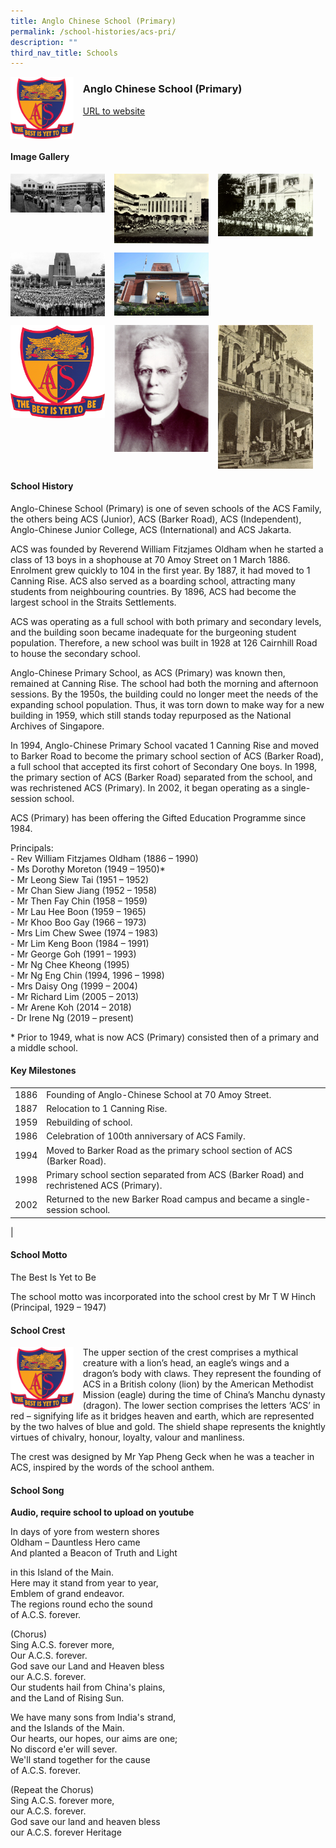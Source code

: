 ```yaml
---
title: Anglo Chinese School (Primary)
permalink: /school-histories/acs-pri/
description: ""
third_nav_title: Schools
---
```

<img src="/images/acspri1.jpg" style="width:20%;margin-right:15px;" align = "left">

### **Anglo Chinese School (Primary)**
[URL to website](https://admiraltysec.moe.edu.sg/)

<br clear="left">

#### **Image Gallery**

<p><a href="https://staging.d1yxymztqoj7qn.amplifyapp.com/images/ahmadibrahimsec2.jpg">  
<img src="/images/acspri2.jpg" style="width:30%;margin-right:15px;" align = "left">
</a></p>

<p><a href="https://staging.d1yxymztqoj7qn.amplifyapp.com/images/ahmadibrahimsec4.jpg">  
<img src="/images/acspri4.jpg" style="width:30%;margin-right:15px;" align = "left">
</a></p>

<p><a href="https://staging.d1yxymztqoj7qn.amplifyapp.com/images/acspri6.jpg">  
<img src="/images/acspri6.jpg" style="width:30%;margin-right:15px;" align = "left">
</a></p>

<br clear="left">

<p><a href="https://staging.d1yxymztqoj7qn.amplifyapp.com/images/acspri5.jpg">  
<img src="/images/acspri5.jpg" style="width:30%;margin-right:15px;" align = "left">
</a></p>

<p><a href="https://staging.d1yxymztqoj7qn.amplifyapp.com/images/acspri8.jpg">  
<img src="/images/acspri8.jpg" style="width:30%;margin-right:15px;" align = "left">
</a></p>

<br clear="left">

<p><a href="https://staging.d1yxymztqoj7qn.amplifyapp.com/images/acspri9.jpg">  
<img src="/images/acspri9.jpg" style="width:30%;margin-right:15px;" align = "left">
</a></p>

<p><a href="https://staging.d1yxymztqoj7qn.amplifyapp.com/images/ahmadibrahimsec3.jpg">  
<img src="/images/acspri3.jpg" style="width:30%;margin-right:15px;" align = "left">
</a></p>

<p><a href="https://staging.d1yxymztqoj7qn.amplifyapp.com/images/acspri7.jpg">  
<img src="/images/acspri7.jpg" style="width:30%;margin-right:15px;" align = "left">
</a></p>

<br clear="left">

#### **School History**
Anglo-Chinese School (Primary) is one of seven schools of the ACS Family, the others being ACS (Junior), ACS (Barker Road), ACS (Independent), Anglo-Chinese Junior College, ACS (International) and ACS Jakarta.  

ACS was founded by Reverend William Fitzjames Oldham when he started a class of 13 boys in a shophouse at 70 Amoy Street on 1 March 1886. Enrolment grew quickly to 104 in the first year. By 1887, it had moved to 1 Canning Rise. ACS also served as a boarding school, attracting many students from neighbouring countries. By 1896, ACS had become the largest school in the Straits Settlements.

ACS was operating as a full school with both primary and secondary levels, and the building soon became inadequate for the burgeoning student population. Therefore, a new school was built in 1928 at 126 Cairnhill Road to house the secondary school.

Anglo-Chinese Primary School, as ACS (Primary) was known then, remained at Canning Rise. The school had both the morning and afternoon sessions. By the 1950s, the building could no longer meet the needs of the expanding school population. Thus, it was torn down to make way for a new building in 1959, which still stands today repurposed as the National Archives of Singapore.

In 1994, Anglo-Chinese Primary School vacated 1 Canning Rise and moved to Barker Road to become the primary school section of ACS (Barker Road), a full school that accepted its first cohort of Secondary One boys. In 1998, the primary section of ACS (Barker Road) separated from the school, and was rechristened ACS (Primary). In 2002, it began operating as a single-session school.

ACS (Primary) has been offering the Gifted Education Programme since 1984.

Principals:<br>
\- Rev William Fitzjames Oldham (1886 – 1990)<br>
\- Ms Dorothy Moreton (1949 – 1950)*<br>
\- Mr Leong Siew Tai (1951 – 1952)<br>
\- Mr Chan Siew Jiang (1952 – 1958)<br>
\- Mr Then Fay Chin (1958 – 1959)<br>
\- Mr Lau Hee Boon (1959 – 1965)<br>
\- Mr Khoo Boo Gay (1966 – 1973)<br>
\- Mrs Lim Chew Swee (1974 – 1983)<br>
\- Mr Lim Keng Boon (1984 – 1991)<br>
\- Mr George Goh (1991 – 1993)<br>
\- Mr Ng Chee Kheong (1995)<br>
\- Mr Ng Eng Chin (1994, 1996 – 1998)<br>
\- Mrs Daisy Ong (1999 – 2004)<br>
\- Mr Richard Lim (2005 – 2013)<br>
\- Mr Arene Koh (2014 – 2018)<br>
\- Dr Irene Ng (2019 – present)

\* Prior to 1949, what is now ACS (Primary) consisted then of a primary and a middle school.


#### **Key Milestones**

|  |  |
|:---:|---|
| 1886 | Founding of Anglo-Chinese School at 70 Amoy Street. |
| 1887 | Relocation to 1 Canning Rise. |
| 1959 | Rebuilding of school. |
| 1986 | Celebration of 100th anniversary of ACS Family. |
| 1994 | Moved to Barker Road as the primary school section of ACS (Barker Road). |
| 1998 | Primary school section separated from ACS (Barker Road) and rechristened ACS (Primary). |
| 2002 | Returned to the new Barker Road campus and became a single-session school. |
|

#### **School Motto**
The Best Is Yet to Be

The school motto was incorporated into the school crest by Mr T W Hinch (Principal, 1929 – 1947)

#### **School Crest**
<img src="/images/acspri1.jpg" style="width:20%;margin-right:15px;" align = "left">

The upper section of the crest comprises a mythical creature with a lion’s head, an eagle’s wings and a dragon’s body with claws. They represent the founding of ACS in a British colony (lion) by the American Methodist Mission (eagle) during the time of China’s Manchu dynasty (dragon). The lower section comprises the letters ‘ACS’ in red – signifying life as it bridges heaven and earth, which are represented by the two halves of blue and gold. The shield shape represents the knightly virtues of chivalry, honour, loyalty, valour and manliness.

The crest was designed by Mr Yap Pheng Geck when he was a teacher in ACS, inspired by the words of the school anthem.

#### **School Song**
**Audio, require school to upload on youtube**

In days of yore from western shores<br>
Oldham – Dauntless Hero came<br>
And planted a Beacon of Truth and Light<br>

in this Island of the Main.<br>
Here may it stand from year to year,<br>
Emblem of grand endeavor.<br>
The regions round echo the sound<br>
of A.C.S. forever.

(Chorus)<br>
Sing A.C.S. forever more,<br>
Our A.C.S. forever.<br>
God save our Land and Heaven bless<br>
our A.C.S. forever.<br>
Our students hail from China's plains,<br>
and the Land of Rising Sun.

We have many sons from India's strand,<br>
and the Islands of the Main.<br>
Our hearts, our hopes, our aims are one;<br>
No discord e'er will sever.<br>
We'll stand together for the cause<br>
of A.C.S. forever.

(Repeat the Chorus)<br>
Sing A.C.S. forever more,<br>
our A.C.S. forever.<br>
God save our land and heaven bless<br>
our A.C.S. forever Heritage